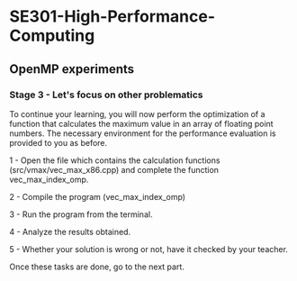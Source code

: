 # SE301-High-Performance-Computing
 
## OpenMP experiments

### Stage 3 - Let's focus on other problematics

To continue your learning, you will now perform the optimization of a function that calculates the maximum value in an array of floating point numbers. The necessary environment for the performance evaluation is provided to you as before.

1 - Open the file which contains the calculation functions (src/vmax/vec_max_x86.cpp) and complete the function vec_max_index_omp.

2 - Compile the program (vec_max_index_omp)

3 - Run the program from the terminal.

4 - Analyze the results obtained.

5 - Whether your solution is wrong or not, have it checked by your teacher.

Once these tasks are done, go to the next part.
